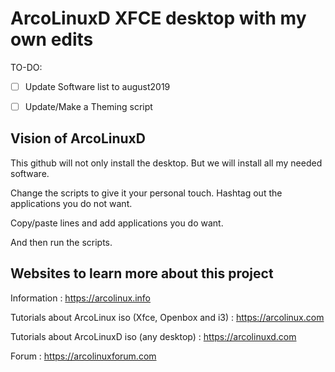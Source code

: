 # ArcoLinuxD XFCE desktop with my own edits

TO-DO:

- [ ] Update Software list to august2019

- [ ] Update/Make a Theming script




## Vision of ArcoLinuxD

This github will not only install the desktop.
But we will install all my needed software.

Change the scripts to give it your personal touch.
Hashtag out the applications you do not want.

Copy/paste lines and add applications you do want.

And then run the scripts.


## Websites to learn more about this project

Information : https://arcolinux.info

Tutorials about ArcoLinux iso (Xfce, Openbox and i3) : https://arcolinux.com

Tutorials about ArcoLinuxD iso (any desktop) : https://arcolinuxd.com

Forum : https://arcolinuxforum.com
